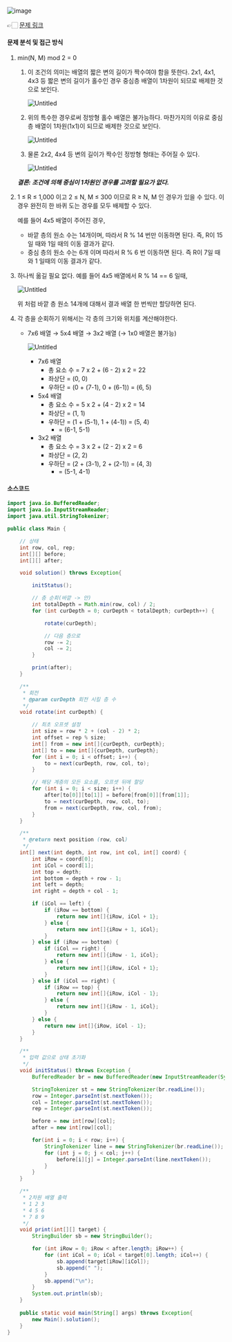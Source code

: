 ![image](https://github.com/SeungYeop-Han/cotejunbi/assets/106862797/4bed4edc-5081-4439-92ad-2e1b2afd8e29)

👉🏻 [문제 링크](https://www.acmicpc.net/problem/16926)

#### 문제 분석 및 접근 방식

1. min(N, M) mod 2 = 0
    1. 이 조건의 의미는 배열의 짧은 변의 길이가 짝수여야 함을 뜻한다. 2x1, 4x1, 4x3 등 짧은 변의 길이가 홀수인 경우 중심층 배열이 1차원이 되므로 배제한 것으로 보인다.
        
        ![Untitled](https://github.com/SeungYeop-Han/cotejunbi/assets/106862797/ec1041fd-cf70-4897-b40f-282522ad688a)
        
    2. 위의 특수한 경우로써 정방형 홀수 배열은 불가능하다. 마찬가지의 이유로 중심층 배열이 1차원(1x1)이 되므로 배제한 것으로 보인다.
        
        ![Untitled](https://github.com/SeungYeop-Han/cotejunbi/assets/106862797/5a8dd726-675e-4f4d-a21d-8c156e7a0265)
        
    3. 물론 2x2, 4x4 등 변의 길이가 짝수인 정방형 형태는 주어질 수 있다.
        
        ![Untitled](https://github.com/SeungYeop-Han/cotejunbi/assets/106862797/e43ad673-41b5-41fe-b6a7-b170f3fb0fa1)
        
    
    ***결론: 조건에 의해 중심이 1차원인 경우를 고려할 필요가 없다.***
    

2. 1 ≤ R ≤ 1,000 이고 2 ≤ N, M ≤ 300 이므로 R ≥ N, M 인 경우가 있을 수 있다. 이 경우 완전히 한 바퀴 도는 경우를 모두 배제할 수 있다. 
    
    예를 들어 4x5 배열이 주어진 경우, 
    
    - 바깥 층의 원소 수는 14개이며, 따라서 R % 14 번만 이동하면 된다. 즉, R이 15일 때와 1일 때의 이동 결과가 같다.
    - 중심 층의 원소 수는 6개 이며 따라서 R % 6 번 이동하면 된다. 즉 R이 7일 때와 1 일때의 이동 결과가 같다.

3. 하나씩 옮길 필요 없다. 예를 들어 4x5 배열에서 R % 14 == 6 일때,
    
    ![Untitled](https://github.com/SeungYeop-Han/cotejunbi/assets/106862797/b23a7f2b-8686-4afe-afd3-5ffa0f5e53d6)
    
    위 처럼 바깥 층 원소 14개에 대해서 결과 배열 한 번씩만 할당하면 된다.
    
2. 각 층을 순회하기 위해서는 각 층의 크기와 위치를 계산해야한다.
    - 7x6 배열 → 5x4 배열 → 3x2 배열 (→ 1x0 배열은 불가능)
        
        ![Untitled](https://github.com/SeungYeop-Han/cotejunbi/assets/106862797/d1cb1597-a87f-4267-a70a-8c18fa6d3c54)
        
        - 7x6 배열
            - 총 요소 수 = 7 x 2 + (6 - 2) x 2 = 22
            - 좌상단 = (0, 0)
            - 우하단 = (0 + (7-1), 0 + (6-1)) = (6, 5)
        - 5x4 배열
            - 총 요소 수 = 5 x 2 + (4 - 2) x 2 = 14
            - 좌상단 = (1, 1)
            - 우하단 = (1 + (5-1), 1 + (4-1)) = (5, 4)
                - = (6-1, 5-1)
        - 3x2 배열
            - 총 요소 수 = 3 x 2 + (2 - 2) x 2 = 6
            - 좌상단 = (2, 2)
            - 우하단 = (2 + (3-1), 2 + (2-1)) = (4, 3)
                - = (5-1, 4-1)

#### 소스코드
```java
import java.io.BufferedReader;
import java.io.InputStreamReader;
import java.util.StringTokenizer;

public class Main {

    // 상태
    int row, col, rep;
    int[][] before;
    int[][] after;

    void solution() throws Exception{

        initStatus();

        // 층 순회(바깥 -> 안)
        int totalDepth = Math.min(row, col) / 2;
        for (int curDepth = 0; curDepth < totalDepth; curDepth++) {

            rotate(curDepth);

            // 다음 층으로
            row -= 2;
            col -= 2;
        }

        print(after);
    }

    /**
     * 회전
     * @param curDepth 회전 시킬 층 수
     */
    void rotate(int curDepth) {

        // 최초 오프셋 설정
        int size = row * 2 + (col - 2) * 2;
        int offset = rep % size;
        int[] from = new int[]{curDepth, curDepth};
        int[] to = new int[]{curDepth, curDepth};
        for (int i = 0; i < offset; i++) {
            to = next(curDepth, row, col, to);
        }

        // 해당 계층의 모든 요소를, 오프셋 뒤에 할당
        for (int i = 0; i < size; i++) {
            after[to[0]][to[1]] = before[from[0]][from[1]];
            to = next(curDepth, row, col, to);
            from = next(curDepth, row, col, from);
        }
    }

    /**
     * @return next position (row, col)
     */
    int[] next(int depth, int row, int col, int[] coord) {
        int iRow = coord[0];
        int iCol = coord[1];
        int top = depth;
        int bottom = depth + row - 1;
        int left = depth;
        int right = depth + col - 1;

        if (iCol == left) {
            if (iRow == bottom) {
                return new int[]{iRow, iCol + 1};
            } else {
                return new int[]{iRow + 1, iCol};
            }
        } else if (iRow == bottom) {
            if (iCol == right) {
                return new int[]{iRow - 1, iCol};
            } else {
                return new int[]{iRow, iCol + 1};
            }
        } else if (iCol == right) {
            if (iRow == top) {
                return new int[]{iRow, iCol - 1};
            } else {
                return new int[]{iRow - 1, iCol};
            }
        } else {
            return new int[]{iRow, iCol - 1};
        }
    }

    /**
     * 입력 값으로 상태 초기화
     */
    void initStatus() throws Exception {
        BufferedReader br = new BufferedReader(new InputStreamReader(System.in));

        StringTokenizer st = new StringTokenizer(br.readLine());
        row = Integer.parseInt(st.nextToken());
        col = Integer.parseInt(st.nextToken());
        rep = Integer.parseInt(st.nextToken());

        before = new int[row][col];
        after = new int[row][col];

        for(int i = 0; i < row; i++) {
            StringTokenizer line = new StringTokenizer(br.readLine());
            for (int j = 0; j < col; j++) {
                before[i][j] = Integer.parseInt(line.nextToken());
            }
        }
    }

    /**
     * 2차원 배열 출력
     * 1 2 3
     * 4 5 6
     * 7 8 9
     */
    void print(int[][] target) {
        StringBuilder sb = new StringBuilder();

        for (int iRow = 0; iRow < after.length; iRow++) {
            for (int iCol = 0; iCol < target[0].length; iCol++) {
                sb.append(target[iRow][iCol]);
                sb.append(" ");
            }
            sb.append("\n");
        }
        System.out.println(sb);
    }
    
    public static void main(String[] args) throws Exception{
        new Main().solution();
    }
}
```
